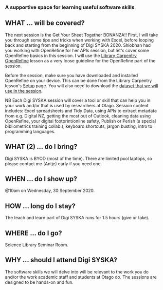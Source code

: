 ### A supportive space for learning useful software skills

## WHAT ... will be covered?
The next session is the Get Your Sheet Together BONANZA!! First, I will take you through some tips and tricks when working with Excel, before looping back and starting from the beginning of Digi SYSKA 2020. Shiobhan had you working with OpenRefine for her APIs session, but let's cover some OpenRefine basics in this session. I will use the [Library Carpentry OpenRefine](https://librarycarpentry.org/lc-open-refine/) lesson as a very loose guideline for the OpenRefine part of the session.  

Before the session, make sure you have downloaded and installed OpenRefine on your device. This can be done from the Library Carpentry lesson's [Setup](https://librarycarpentry.org/lc-open-refine/setup.html) page. You will also need to download the [dataset that we will use in the session](DigiSYSKA_Copy_of_US_Students.xlsx).

NB Each Digi SYSKA session will cover a tool or skill that can help you in your work and/or that is used by researchers at Otago. Session content includes: Excel spreadsheets and Tidy Data, using APIs to extract metadata from e.g. Digital NZ, getting the most out of Outlook, cleaning data using OpenRefine, your digital footprint/online safety, Publish or Perish (a special bibliometrics training collab.), keyboard shortcuts, jargon busting, intro to programming languages.   

## WHAT (2) ... do I bring?
Digi SYSKA is BYOD (most of the time). There are limited pool laptops, so please contact me (Antje) early if you need one. 

## WHEN ... do I show up?
@10am on Wednesday, 30 September 2020. 

## HOW ... long do I stay?
The teach and learn part of Digi SYSKA runs for 1.5 hours (give or take).

## WHERE ... do I go?
Science Library Seminar Room.

## WHY ... should I attend Digi SYSKA?
The software skills we will delve into will be relevant to the work you do and/or the work academic staff and students at Otago do. The sessions are designed to be hands-on and fun. 

